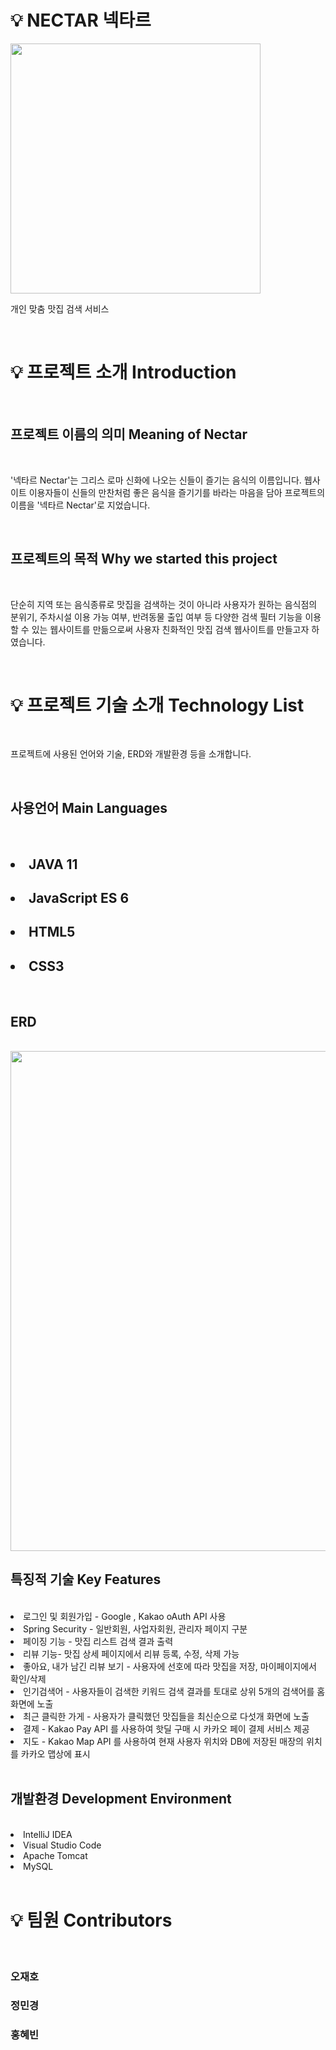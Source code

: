 # 💡 NECTAR 넥타르

<img src="https://user-images.githubusercontent.com/121703704/231820636-ee5eb48a-4b49-4843-ba23-fc1d0aea92a2.png" width=400px>

<br>

개인 맞춤 맛집 검색 서비스

<br>

# 💡 프로젝트 소개 Introduction

<br>

## 프로젝트 이름의 의미 Meaning of Nectar

<br>

'넥타르 Nectar'는 그리스 로마 신화에 나오는 신들이 즐기는 음식의 이름입니다. 웹사이트 이용자들이 신들의 만찬처럼 좋은 음식을 즐기기를 바라는 마음을 담아 프로젝트의 이름을 '넥타르 Nectar'로 지었습니다.

<br>

## 프로젝트의 목적 Why we started this project

<br>

단순히 지역 또는 음식종류로 맛집을 검색하는 것이 아니라 사용자가 원하는 음식점의 분위기, 주차시설 이용 가능 여부, 반려동물 출입 여부 등 다양한 검색 필터 기능을 이용할 수 있는 웹사이트를 만듦으로써 사용자 친화적인 맛집 검색 웹사이트를 만들고자 하였습니다.

<br>

# 💡 프로젝트 기술 소개 Technology List

<br>

프로젝트에 사용된 언어와 기술, ERD와 개발환경 등을 소개합니다.

<br>

## 사용언어 Main Languages

<br>

## <li>JAVA 11</li>

## <li>JavaScript ES 6 </li>

## <li>HTML5 </li>

## <li>CSS3</li>

<br>

## ERD

<br>

<img src="https://user-images.githubusercontent.com/121703704/231819646-b84efc77-bdaa-4dc3-a756-3ca4676c909b.png" width=800px>

<br>

## 특징적 기술 Key Features

<br>

 <li>로그인 및 회원가입 - Google , Kakao oAuth API 사용 </li>

 <li>Spring Security - 일반회원, 사업자회원, 관리자 페이지 구분</li>

<li>페이징 기능 - 맛집 리스트 검색 결과 출력</li>

 <li>리뷰 기능- 맛집 상세 페이지에서 리뷰 등록, 수정, 삭제 가능</li>

 <li>좋아요, 내가 남긴 리뷰 보기 - 사용자에 선호에 따라 맛집을 저장, 마이페이지에서 확인/삭제</li>

 <li>인기검색어 - 사용자들이 검색한 키워드 검색 결과를 토대로 상위 5개의 검색어를 홈 화면에 노출 </li>

 <li>최근 클릭한 가게 - 사용자가 클릭했던 맛집들을 최신순으로 다섯개 화면에 노출 </li>

 <li>결제 - Kakao Pay API 를 사용하여 핫딜 구매 시 카카오 페이 결제 서비스 제공 </li>

 <li>지도 - Kakao Map API 를 사용하여 현재 사용자 위치와 DB에 저장된 매장의 위치를 카카오 맵상에 표시 </li>

<br>

## 개발환경 Development Environment

<br>

 <li>IntelliJ IDEA</li>

 <li>Visual Studio Code</li>

 <li>Apache Tomcat </li>

<li>MySQL </li>

<br>

# 💡 팀원 Contributors

<br>

### 오재호

### 정민경

### 홍혜빈

<br>
